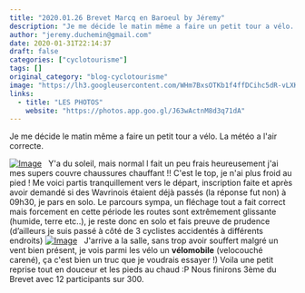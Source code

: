 ```yaml
---
title: "2020.01.26 Brevet Marcq en Baroeul by Jéremy"
description: "Je me décide le matin même a faire un petit tour a vélo. La météo a l'air correcte."
author: "jeremy.duchemin@gmail.com"
date: 2020-01-31T22:14:37
draft: false
categories: ["cyclotourisme"]
tags: []
original_category: "blog-cyclotourisme"
image: "https://lh3.googleusercontent.com/WHm7BxsOTKb1f4ffDCihc5dR-vLXKzSL2iYWRKq9SZcK_lWV_Br9ytMD32YoiGDg9-7xirtbASCBiv77fTRBG8_ysOz8xvZNtOSrheOhRzcVgZ2XfSOZmlEUpo2tT3Ujhh76_-UTt4xcQ9Fx8faodt6hAz8Xcac1mCCbseNxLtbtNDzUSobwjaz4xVx5VcGthDl1UCZoNrGF9M2t5DdBkk_j7GKsBCd4SI9dk1ue3aMop3Zx3TdIRJ8vjzjh-I0AD9-0VYvAbqsX_w8k6KXbIdt_HcDjhwwKbKxpSmbOshUjXz-S7s6Vcr4OHAAaS7_4A0xZqmD5g_WP8-PGoU_SHICaEDw5I1shecuJE-jGZ4WeShvaLZW72VlRqHQGV0bw5cqFDeo9pUcq53uGV97UKcgKe9OUTqhbSBDr8DLbyPs87-Bx22BdBBoW2WbJP9xtNzzWeIDWn-MTrLfdLqttNmaCYZYGF2a8OJhDe_z91G_uk0rw9qxeYH5Mi0Q7kW0M8ntFU2HAGfyEWjmhJksg6A0eYOv4v1tureMdC8AsLSh9rlHhV4g63f2AyGmLiW3X6N3E7-M4oZd0ZsN6V9W5tpUNc6I9WuHBzejbkNdj9ISw9ttJRNUlkGAFYdQia_cpL6_CQxitRIWVljPbxuuVpA2ymnTDuczOej7GfFncyAbZOQz6zTpGgtkIUvqaq0m35jcuTK8FsQci8Pz273CbSVwvOJpqarYNhFhRNQ0NcZGVUuTN=w130-h164-no"
links:
  - title: "LES PHOTOS"
    website: "https://photos.app.goo.gl/J63wActnM8d3q71dA"
---
```


Je me décide le matin même a faire un petit tour a vélo. La météo a l'air correcte.

<!--more-->

[![Image](https://lh3.googleusercontent.com/AN91wfRb-RgQeoYuxC7qEDTFp96Cj9jdz_udqG_7FVXfCRVWEMpR68FcGF8CEdtmTYpfLJgV9oslcdO6CcCMFuQjZM8eLH5qkLBhub6NsQaSq30375orUhS8zL9ZAHD0GvRafzqoCoR8wkFgkcDO3j1iSO0lS-2sa7z6ftonOGDNWg43hK7xIPAzOnnWJkfN80j2XCwpfWG91XYquWn0rvEnJGoYfshIvegv5QDqY_HwCavpp2_gynELT9ZpkW8Zt9XgAx863XbOZ-pd50sPicnAgGPyjT6L2jv-6lNgt1E_-00wrBrSd_eyaYm13SvaEaw19j1_7XUGmK8--PqosuMS2eXp9iHmYl8qaqxeudcXZhNCvN3FzVdOJiwB8bQ7SbYbfOxg_B48dhP1pIKKi5Nc6Pe_FUJPln61clqtLlls-_UwpqAXHIzsrLKkMOh3OCeR5J2FjwwkebRkadn0hDXunT6MJCD8ihv8daZE3h_Bd8FKRR9FK8Wt0zgq8_vhUTweAgoBVucw-9H4aN3PmNvOYZZT6gPkSu7_DEVMiR2gPwunTOvV2YsbcExP_BSAx0aK1T4eRka7LtsjNJZbHKQIX7Zg6XFdnvi5D_Zu4C2vD527IiT8VeKLxFPdEuZfsSCE2R8xqurvmDXjcuOh2GSTz3SnV9mMGsmd3spMrOvU4dCgDeQcR3xzA-wNtkd9t1OQ0qnUrZi7_4kg7wv0j9C-cAyctGzOM3P2EmYdRBrEX3sO=w1359-h764-no)](https://lh3.googleusercontent.com/AN91wfRb-RgQeoYuxC7qEDTFp96Cj9jdz_udqG_7FVXfCRVWEMpR68FcGF8CEdtmTYpfLJgV9oslcdO6CcCMFuQjZM8eLH5qkLBhub6NsQaSq30375orUhS8zL9ZAHD0GvRafzqoCoR8wkFgkcDO3j1iSO0lS-2sa7z6ftonOGDNWg43hK7xIPAzOnnWJkfN80j2XCwpfWG91XYquWn0rvEnJGoYfshIvegv5QDqY_HwCavpp2_gynELT9ZpkW8Zt9XgAx863XbOZ-pd50sPicnAgGPyjT6L2jv-6lNgt1E_-00wrBrSd_eyaYm13SvaEaw19j1_7XUGmK8--PqosuMS2eXp9iHmYl8qaqxeudcXZhNCvN3FzVdOJiwB8bQ7SbYbfOxg_B48dhP1pIKKi5Nc6Pe_FUJPln61clqtLlls-_UwpqAXHIzsrLKkMOh3OCeR5J2FjwwkebRkadn0hDXunT6MJCD8ihv8daZE3h_Bd8FKRR9FK8Wt0zgq8_vhUTweAgoBVucw-9H4aN3PmNvOYZZT6gPkSu7_DEVMiR2gPwunTOvV2YsbcExP_BSAx0aK1T4eRka7LtsjNJZbHKQIX7Zg6XFdnvi5D_Zu4C2vD527IiT8VeKLxFPdEuZfsSCE2R8xqurvmDXjcuOh2GSTz3SnV9mMGsmd3spMrOvU4dCgDeQcR3xzA-wNtkd9t1OQ0qnUrZi7_4kg7wv0j9C-cAyctGzOM3P2EmYdRBrEX3sO=w1359-h764-no)
&nbsp;
Y'a du soleil, mais normal l fait un peu frais heureusement j'ai mes supers couvre chaussures chauffant !! C'est le top, je n'ai plus froid au pied !
Me voici partis tranquillement vers le départ, inscription faite et après avoir demandé si des Wavrinois étaient déjà passés (la réponse fut non) à 09h30, je pars en solo.
Le parcours sympa, un fléchage tout a fait correct mais forcement en cette période les routes sont extrêmement glissante (humide, terre etc..), je reste donc en solo et fais preuve de prudence (d’ailleurs je suis passé à côté de 3 cyclistes accidentés à différents endroits)
[![Image](https://lh3.googleusercontent.com/Mcl_FTrAbEsUa2EDHtXzFFDZo0EC9afdP4JhojG4fhCUd7k92blFHr6iurASpnX544YGjfty55wkiXEbH4i0KFOMbpuWGCaPz8MLSEfeecA_c3IFrLMHXi0gyhfTcNQaALu2H9gScv9tmiqYcKlED7MSGqLx1R4_Hkw0pA1E5JBS-EOvKIfQVTf451d3VlQa4shWxcQAnQtNd5rk21DigDSWKjwBugO-XZU36BgIr7IH2IXQZlwQwmaURpypPEy-dF1c4H1ebLzh1Cf1kpj26WZtp6uNb-jhP5Cf7fzB1axzTwU2l3_OSXUz5ViiQqi2csidPrKKYZbXLIc5NXXVirB15EkfVqSVsbsDbp2TyF0PpNurSok3jAiYKNCSr4CcjTTRExuU-L7wKuVSW0d1keEoBYtrluhoj1qZJ8ryknMGJ7lVMN-qzIm1Z1t_k5rtisKyVlWUH-yxAm0P_K8sV--zYcWOsCH_2_DZSdyh8dJJ98klAHQ5gjH6H9SFirVPAQjX1fuNGGxKslqelikfgAiDmVznWCgPow0e4CtLZzY-lDYlrBo1drKOgU52YtETQvUuz7pD1pc_LI4mZKV1FbjHqOeA8jJYL3F6jhH0_SMfPd_gZ5Zo41yyjvALc5kXo6nh2JxXOcfsOGFgc4Pw1rkw2fxcrG4RzX46gQUxfiZjl2-CtadtgsJL4MO5VPAjCJdJIQR-_Ghc-gPunn4VA0E56ybSU7xIIHFlJdyv1_0WpkLU=w1359-h764-no)](https://lh3.googleusercontent.com/Mcl_FTrAbEsUa2EDHtXzFFDZo0EC9afdP4JhojG4fhCUd7k92blFHr6iurASpnX544YGjfty55wkiXEbH4i0KFOMbpuWGCaPz8MLSEfeecA_c3IFrLMHXi0gyhfTcNQaALu2H9gScv9tmiqYcKlED7MSGqLx1R4_Hkw0pA1E5JBS-EOvKIfQVTf451d3VlQa4shWxcQAnQtNd5rk21DigDSWKjwBugO-XZU36BgIr7IH2IXQZlwQwmaURpypPEy-dF1c4H1ebLzh1Cf1kpj26WZtp6uNb-jhP5Cf7fzB1axzTwU2l3_OSXUz5ViiQqi2csidPrKKYZbXLIc5NXXVirB15EkfVqSVsbsDbp2TyF0PpNurSok3jAiYKNCSr4CcjTTRExuU-L7wKuVSW0d1keEoBYtrluhoj1qZJ8ryknMGJ7lVMN-qzIm1Z1t_k5rtisKyVlWUH-yxAm0P_K8sV--zYcWOsCH_2_DZSdyh8dJJ98klAHQ5gjH6H9SFirVPAQjX1fuNGGxKslqelikfgAiDmVznWCgPow0e4CtLZzY-lDYlrBo1drKOgU52YtETQvUuz7pD1pc_LI4mZKV1FbjHqOeA8jJYL3F6jhH0_SMfPd_gZ5Zo41yyjvALc5kXo6nh2JxXOcfsOGFgc4Pw1rkw2fxcrG4RzX46gQUxfiZjl2-CtadtgsJL4MO5VPAjCJdJIQR-_Ghc-gPunn4VA0E56ybSU7xIIHFlJdyv1_0WpkLU=w1359-h764-no)
&nbsp;
J'arrive a la salle, sans trop avoir souffert malgré un vent bien présent, je vois parmi les vélo un&nbsp;**vélomobile**&nbsp;(velocouché carené), ça c'est bien un truc que je voudrais essayer !)
Voila une petit reprise tout en douceur et les pieds au chaud :P
Nous finirons 3ème du Brevet avec 12 participants sur 300.